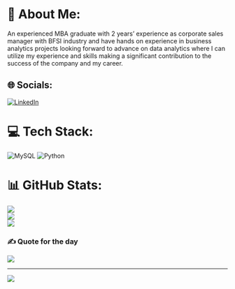 # 💫 About Me:
An experienced MBA graduate with 2 years’ experience as corporate sales manager with BFSI industry and have hands on experience in business analytics projects looking forward to advance on data analytics where I can utilize my experience and skills making a significant contribution to the success of the company and my career. 


## 🌐 Socials:
[![LinkedIn](https://img.shields.io/badge/LinkedIn-%230077B5.svg?logo=linkedin&logoColor=white)](https://www.linkedin.com/in/jaimo-jerome-270716211/) 

# 💻 Tech Stack:
![MySQL](https://img.shields.io/badge/mysql-%2300f.svg?style=for-the-badge&logo=mysql&logoColor=white) ![Python](https://img.shields.io/badge/python-3670A0?style=for-the-badge&logo=python&logoColor=ffdd54)
# 📊 GitHub Stats:
![](https://github-readme-stats.vercel.app/api?username=geojaimo&theme=dark&hide_border=false&include_all_commits=false&count_private=false)<br/>
![](https://github-readme-streak-stats.herokuapp.com/?user=geojaimo&theme=dark&hide_border=false)<br/>
![](https://github-readme-stats.vercel.app/api/top-langs/?username=geojaimo&theme=dark&hide_border=false&include_all_commits=false&count_private=false&layout=compact)

### ✍️ Quote for the day
![](https://quotes-github-readme.vercel.app/api?type=horizontal&theme=radical)

---
[![](https://visitcount.itsvg.in/api?id=geojaimo&icon=0&color=0)](https://visitcount.itsvg.in)


